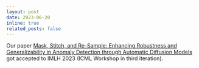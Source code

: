 ```yaml
---
layout: post
date: 2023-06-20
inline: true
related_posts: false
---
```


Our paper [Mask, Stitch, and Re-Sample: Enhancing Robustness and Generalizability in Anomaly Detection through Automatic Diffusion Models](https://openreview.net/forum?id=kTpafpXrqa) got accepted to IMLH 2023 (ICML Workshop in third iteration).
